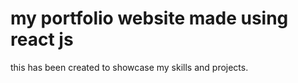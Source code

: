# my portfolio website made using react js
this has been created to showcase my skills and projects.
